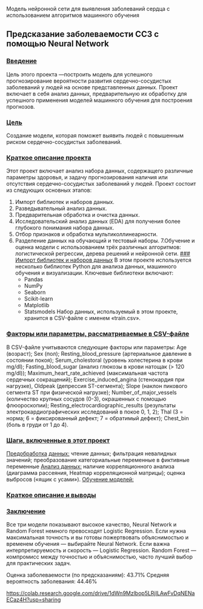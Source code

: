 
Модель нейронной сети для выявления заболеваний сердца с использованием алгоритмов машинного обучения
## Предсказание заболеваемости ССЗ с помощью Neural Network
### [Введение](ur)
Цель этого проекта —построить модель для успешного прогнозирование вероятности развития сердечно-сосудистых заболеваний у людей на основе представленных данных. Проект включает в себя анализ данных, предварительную их обработку для успешного применения моделей машинного обучения для построения прогнозов.
### [Цель](url)
Создание  модели, которая поможет выявить людей с повышенным риском сердечно-сосудистых заболеваний. 
### [Краткое описание проекта](url)
Этот проект включает анализ набора данных, содержащего различные параметры здоровья, и задачу прогнозирования наличия или отсутствия сердечно-сосудистых заболеваний у людей.
Проект состоит из следующих основных этапов:
1. Импорт библиотек и наборов данных.
2. Разведывательный анализ данных.
3. Предварительная обработка и очистка данных.
4. Исследовательский анализ данных (EDA) для получения более глубокого понимания набора данных.
5. Отбор признаков и обработка мультиколлинеарности.
6. Разделение данных на обучающий и тестовый наборы.
7.Обучение и оценка модели с использованием трёх различных алгоритмов: логистической регрессии, дерева решений и нейронной сети.
[### Импорт библиотек и наборов данных](url)
В этом проекте используется несколько библиотек Python для анализа данных, машинного обучения и визуализации. Ключевые библиотеки включают:
    - Pandas
    - NumPy
    - Seaborn
    - Scikit-learn
    - Matplotlib
    - Statsmodels
    Набор данных, используемый в этом проекте, хранится в CSV-файле с именем «train.csv».
### [Факторы или параметры, рассматриваемые в CSV-файле](url)
В CSV-файле учитываются следующие факторы или параметры:
Age (возраст);
Sex (пол);
Resting_blood_pressure (артериальное давление в состоянии покоя);
Serum_cholestoral (уровень холестерина в крови mg/dl);
Fasting_blood_sugar (анализ глюкозы в крови натощак (> 120 mg/dl));
Maximum_heart_rate_achieved (максимальная частота сердечных сокращений);
Exercise_induced_angina (стенокардия при нагрузке),
Oldpeak (депрессия ST-сегмента);
Slope (наклон пикового сегмента ST при физической нагрузке);
Number_of_major_vessels (количество крупных сосудов (0-3), окрашенных с помощью флюороскопии);
Resting_electrocardiographic_results (результаты электрокардиографических исследований в покое 0, 1, 2);
Thal (3 = норма; 6 = фиксированный дефект; 7 = обратимый дефект);
Chest_bin (боль в груди от 1 до 4).
### [Шаги, включенные в этот проект](url)
[Предобработка](url) [данных:](url)
чтение данных;
фильтрация невалидных значений;
преобразование категориальные переменные в фиктивные переменные
[Анализ данных:](url)
наличие корреляционного анализа (диаграмма рассеяния, Heatmap корреляционной матрицы);
оценка выбросов («ящик с усами»).
[Обучение моделей:](url)
### [Краткое описание и выводы](url)
### [Заключение](url)
Все три модели показывают высокое качество, Neural Network и Random Forest немного превосходят Logistic Regression. Если нужна максимальная точность и вы готовы пожертвовать объяснимостью и временем обучения — выбирайте Neural Network. Если важна интерпретируемость и скорость — Logistic Regression. Random Forest — компромисс между точностью и объяснимостью, часто лучший выбор для практических задач.

Оценка заболеваемости (по предсказаниям): 43.71%
Средняя вероятность заболевания: 44.46% 

https://colab.research.google.com/drive/1dWn9Mzlbop5LRjILAwFvDqNENaECaz4H?usp=sharing
